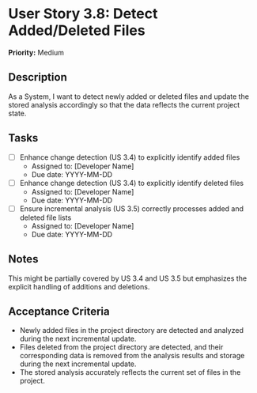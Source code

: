 # User Story 3.8: Detect Added/Deleted Files

**Priority:** Medium

## Description
As a System, I want to detect newly added or deleted files and update the stored analysis accordingly so that the data reflects the current project state.

## Tasks
- [ ] Enhance change detection (US 3.4) to explicitly identify added files
  - Assigned to: [Developer Name]
  - Due date: YYYY-MM-DD
- [ ] Enhance change detection (US 3.4) to explicitly identify deleted files
  - Assigned to: [Developer Name]
  - Due date: YYYY-MM-DD
- [ ] Ensure incremental analysis (US 3.5) correctly processes added and deleted file lists
  - Assigned to: [Developer Name]
  - Due date: YYYY-MM-DD

## Notes
This might be partially covered by US 3.4 and US 3.5 but emphasizes the explicit handling of additions and deletions.

## Acceptance Criteria
- Newly added files in the project directory are detected and analyzed during the next incremental update.
- Files deleted from the project directory are detected, and their corresponding data is removed from the analysis results and storage during the next incremental update.
- The stored analysis accurately reflects the current set of files in the project.

